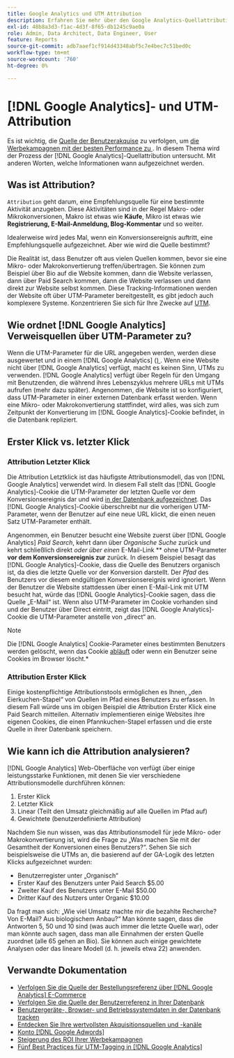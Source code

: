 ```yaml
---
title: Google Analytics und UTM Attribution
description: Erfahren Sie mehr über den Google Analytics-Quellattributionsprozess.
exl-id: 48b8a3d3-f1ac-4d3f-8f65-db1245c9ae0a
role: Admin, Data Architect, Data Engineer, User
feature: Reports
source-git-commit: adb7aaef1cf914d43348abf5c7e4bec7c51bed0c
workflow-type: tm+mt
source-wordcount: '760'
ht-degree: 0%

---
```


# [!DNL Google Analytics]- und UTM-Attribution

Es ist wichtig, die [Quelle der Benutzerakquise](../../data-analyst/analysis/google-track-user-acq.md) zu verfolgen, um [die Werbekampagnen mit der besten Performance zu ](../../data-analyst/analysis/most-value-source-channel.md). In diesem Thema wird der Prozess der [!DNL Google Analytics]-Quellattribution untersucht. Mit anderen Worten, welche Informationen wann aufgezeichnet werden.

## Was ist Attribution?

`Attribution` geht darum, eine Empfehlungsquelle für eine bestimmte Aktivität anzugeben. Diese Aktivitäten sind in der Regel Makro- oder Mikrokonversionen, Makro ist etwas wie **Käufe**, Mikro ist etwas wie **Registrierung, E-Mail-Anmeldung, Blog-Kommentar** und so weiter.

Idealerweise wird jedes Mal, wenn ein Konversionsereignis auftritt, eine Empfehlungsquelle aufgezeichnet. Aber wie wird die Quelle bestimmt?

Die Realität ist, dass Benutzer oft aus vielen Quellen kommen, bevor sie eine Mikro- oder Makrokonvertierung treffen/übertragen. Sie können zum Beispiel über Bio auf die Website kommen, dann die Website verlassen, dann über Paid Search kommen, dann die Website verlassen und dann direkt zur Website selbst kommen. Diese Tracking-Informationen werden der Website oft über UTM-Parameter bereitgestellt, es gibt jedoch auch komplexere Systeme. Konzentrieren Sie sich für Ihre Zwecke auf [UTM](https://support.google.com/analytics/answer/1033867?hl=en&ref_topic=1032998).

## Wie ordnet [!DNL Google Analytics] Verweisquellen über UTM-Parameter zu?

Wenn die UTM-Parameter für die URL angegeben werden, werden diese ausgewertet und in einem [!DNL Google Analytics] ([) ](https://en.wikipedia.org/wiki/HTTP_cookie). Wenn eine Website nicht über [!DNL Google Analytics] verfügt, macht es keinen Sinn, UTMs zu verwenden. [!DNL Google Analytics] verfügt über Regeln für den Umgang mit Benutzenden, die während ihres Lebenszyklus mehrere URLs mit UTMs aufrufen (mehr dazu später). Angenommen, die Website ist so konfiguriert, dass UTM-Parameter in einer externen Datenbank erfasst werden. Wenn eine Mikro- oder Makrokonvertierung stattfindet, wird alles, was sich zum Zeitpunkt der Konvertierung im [!DNL Google Analytics]-Cookie befindet, in die Datenbank repliziert.

## Erster Klick vs. letzter Klick

### Attribution Letzter Klick

Die Attribution Letztklick ist das häufigste Attributionsmodell, das von [!DNL Google Analytics] verwendet wird. In diesem Fall stellt das [!DNL Google Analytics]-Cookie die UTM-Parameter der letzten Quelle vor dem Konversionsereignis dar und wird [in der Datenbank aufgezeichnet](../../data-analyst/analysis/google-track-user-acq.md). Das [!DNL Google Analytics]-Cookie überschreibt nur die vorherigen UTM-Parameter, wenn der Benutzer auf eine neue URL klickt, die einen neuen Satz UTM-Parameter enthält.

Angenommen, ein Benutzer besucht eine Website zuerst über [!DNL Google Analytics] *Paid Search*, kehrt dann über *Organische Suche* zurück und kehrt schließlich direkt *oder über einen* E-Mail-Link ** ohne UTM-Parameter **vor dem Konversionsereignis zur** zurück. In diesem Beispiel besagt das [!DNL Google Analytics]-Cookie, dass die Quelle des Benutzers organisch ist, da dies die letzte Quelle vor der Konversion darstellt. Der *Pfad* des Benutzers vor diesem endgültigen Konversionsereignis wird ignoriert. Wenn der Benutzer die Website stattdessen über einen E-Mail-Link mit UTM besucht hat, würde das [!DNL Google Analytics]-Cookie sagen, dass die Quelle „E-Mail“ ist. Wenn also UTM-Parameter im Cookie vorhanden sind und der Benutzer über Direct eintritt, zeigt das [!DNL Google Analytics]-Cookie die UTM-Parameter anstelle von „direct“ an.

>[!NOTE]
>
>Die [!DNL Google Analytics] Cookie-Parameter eines bestimmten Benutzers werden gelöscht, wenn das Cookie [abläuft](https://developers.google.com/analytics/devguides/collection/analyticsjs/cookie-usage) oder wenn ein Benutzer seine Cookies im Browser löscht.*

### Attribution Erster Klick

Einige kostenpflichtige Attributionstools ermöglichen es Ihnen, „den Eierkuchen-Stapel“ von Quellen im Pfad eines Benutzers zu erfassen. In diesem Fall würde uns im obigen Beispiel die Attribution Erster Klick eine Paid Search mitteilen. Alternativ implementieren einige Websites ihre eigenen Cookies, die einen Pfannkuchen-Stapel erfassen und die erste Quelle in ihrer Datenbank speichern.

## Wie kann ich die Attribution analysieren?

[!DNL Google Analytics] Web-Oberfläche von verfügt über einige leistungsstarke Funktionen, mit denen Sie vier verschiedene Attributionsmodelle durchführen können:

1. Erster Klick
1. Letzter Klick
1. Linear (Teilt den Umsatz gleichmäßig auf alle Quellen im Pfad auf)
1. Gewichtete (benutzerdefinierte Attribution)

Nachdem Sie nun wissen, was das Attributionsmodell für jede Mikro- oder Makrokonvertierung ist, wird die Frage zu „Was machen Sie mit der Gesamtheit der Konversionen eines Benutzers?“.  Sehen Sie sich beispielsweise die UTMs an, die basierend auf der GA-Logik des letzten Klicks aufgezeichnet wurden:

* Benutzerregister unter „Organisch“
* Erster Kauf des Benutzers unter Paid Search $5.00
* Zweiter Kauf des Benutzers unter E-Mail $50.00
* Dritter Kauf des Nutzers unter Organic $10.00

Da fragt man sich: „Wie viel Umsatz machte mir die bezahlte Recherche? Von E-Mail?  Aus biologischem Anbau?“ Man könnte sagen, dass die Antworten 5, 50 und 10 sind (was auch immer die letzte Quelle war), oder man könnte auch sagen, dass man alle Einnahmen der ersten Quelle zuordnet (alle 65 gehen an Bio). Sie können auch einige gewichtete Analysen oder das lineare Modell (d. h. jeweils etwa 22) anwenden.

## Verwandte Dokumentation

* [Verfolgen Sie die Quelle der Bestellungsreferenz über  [!DNL Google Analytics] E-Commerce](../importing-data/integrations/google-ecommerce.md)
* [Verfolgen Sie die Quelle der Benutzerreferenz in Ihrer Datenbank](../analysis/google-track-user-acq.md)
* [Benutzergeräte-, Browser- und Betriebssystemdaten in der Datenbank tracken](../analysis/google-track-user-acq.md)
* [Entdecken Sie Ihre wertvollsten Akquisitionsquellen und -kanäle](../analysis/most-value-source-channel.md)
* [Konto  [!DNL Google Adwords] ](../importing-data/integrations/google-adwords.md)
* [Steigerung des ROI Ihrer Werbekampagnen](../analysis/roi-ad-camp.md)
* [Fünf Best Practices für UTM-Tagging in [!DNL Google Analytics]](../../best-practices/utm-tagging-google.md)
